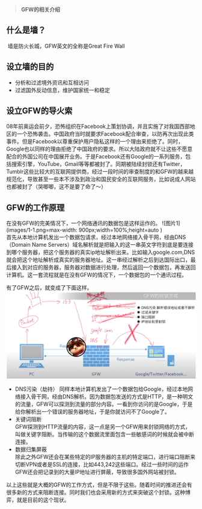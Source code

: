>**GFW的相关介绍**
​
## 什么是墙？
​
墙是防火长城，GFW英文的全称是Great Fire Wall
​
​
## 设立墙的目的
- 分析和过滤境外资讯和互相访问
- 过滤国外反动信息，维护国家统一和稳定
​
## 设立GFW的导火索
​
08年前奥运会前夕，恐怖组织在Facebook上策划协调，并且实施了对我国西部地区的一个恐怖袭击。中国政府当时就要求Facebook配合审查，以防再次出现此类事件。但是Facebook以尊重保护用户隐私这样的一个理由来拒绝了。同时，Google也以同样的理由拒绝了中国政府的要求。所以大陆政府就不让这些不愿意配合的外国公司在中国展开业务。于是Facebook还有Google的一系列服务，包括搜索引擎，YouTube，Gmail等等都被封了。同期被陆续封锁还有Twitter，Tumblr这些比较大的互联网提供商，经过一段时间的审查制度的和GFW的越来越规范化，导致甚至一些本不涉及到政治和国民安全的互联网服务，比如说成人网站也都被封了（哭唧唧，这不是要了命了～）
​
## GFW的工作原理

在没有GFW的完美情况下，一个网络通讯的数据包是这样运作的。
![图片1](images/1-1.png=max-width: 900px;width=100%;height=auto )  
首先从本地计算机发出一个数据包请求，经过本地网络接入骨干网，经由DNS（Domain Name Servers）域名解析就是把输入的这一串英文字符到底是要连接到哪个服务器，把这个服务器的真实ip地址解析出来。比如输入google.com,DNS就会把这个地址解析成真实的服务器地址。这一串经过解析之后到达国际出口，最后接入到对应的服务器，服务器对数据进行处理，然后返回一个数据包，再发送回计算机。这一套流程就是在没有GFW的情况下，一个数据包的一个通讯过程。

有了GFW之后，就变成了下面这样。
![图片2](images/1-2.png)
- DNS污染（劫持）
  同样本地计算机发出了一个数据包给Google，经过本地网络接入骨干网，经由DNS解析。因为数据包发送的方式是HTTP，是一种明文的流量，GFW可以探测到流量的部分内容。一看到你访问的是Google，于是给你解析出一个错误的服务器地址，于是你就访问不了Google了。
- 关键词阻断  
  GFW探测到HTTP流量的内容，这一点是另一个GFW用来封锁网络的方式，叫做关键字阻断。当传输的这个数据流里面包含一些敏感词的时候就会被中断连接。
- 数据归集屏蔽   
  除此之外GFW还会在某些特定的IP服务器的主机的特定端口，进行端口阻断来切断VPN或者是SSL的连接，比如443,242这些端口。经过一些时间的运作GFW还会把记录到的大量IP地址进行屏蔽，导致很多国外网站被封锁。
  
以上这些就是大概的GFW的工作方式，但是不限于这些。随着时间的推进还会有很多新的方式来阻断连接。同时我们也会采用新的方式来突破这个封锁。这种博弈，就是目前的这个现状。
​
